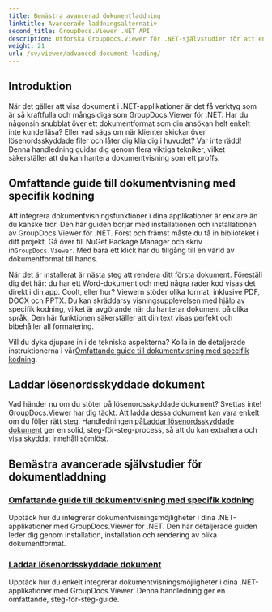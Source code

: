 ```yaml
---
title: Bemästra avancerad dokumentladdning
linktitle: Avancerade laddningsalternativ
second_title: GroupDocs.Viewer .NET API
description: Utforska GroupDocs.Viewer för .NET-självstudier för att enkelt integrera avancerade dokumentvisningsmöjligheter i dina applikationer.
weight: 21
url: /sv/viewer/advanced-document-loading/
---
```

## Introduktion

När det gäller att visa dokument i .NET-applikationer är det få verktyg som är så kraftfulla och mångsidiga som GroupDocs.Viewer för .NET. Har du någonsin snubblat över ett dokumentformat som din ansökan helt enkelt inte kunde läsa? Eller vad sägs om när klienter skickar över lösenordsskyddade filer och låter dig klia dig i huvudet? Var inte rädd! Denna handledning guidar dig genom flera viktiga tekniker, vilket säkerställer att du kan hantera dokumentvisning som ett proffs.

## Omfattande guide till dokumentvisning med specifik kodning

Att integrera dokumentvisningsfunktioner i dina applikationer är enklare än du kanske tror. Den här guiden börjar med installationen och installationen av GroupDocs.Viewer för .NET. Först och främst måste du få in biblioteket i ditt projekt. Gå över till NuGet Package Manager och skriv in`GroupDocs.Viewer`. Med bara ett klick har du tillgång till en värld av dokumentformat till hands.

När det är installerat är nästa steg att rendera ditt första dokument. Föreställ dig det här: du har ett Word-dokument och med några rader kod visas det direkt i din app. Coolt, eller hur? Viewern stöder olika format, inklusive PDF, DOCX och PPTX. Du kan skräddarsy visningsupplevelsen med hjälp av specifik kodning, vilket är avgörande när du hanterar dokument på olika språk. Den här funktionen säkerställer att din text visas perfekt och bibehåller all formatering.

 Vill du dyka djupare in i de tekniska aspekterna? Kolla in de detaljerade instruktionerna i vår[Omfattande guide till dokumentvisning med specifik kodning](./document-viewing-with-specific-encoding/).

## Laddar lösenordsskyddade dokument

Vad händer nu om du stöter på lösenordsskyddade dokument? Svettas inte! GroupDocs.Viewer har dig täckt. Att ladda dessa dokument kan vara enkelt om du följer rätt steg. Handledningen på[Laddar lösenordsskyddade dokument](./loading-password-protected-document/) ger en solid, steg-för-steg-process, så att du kan extrahera och visa skyddat innehåll sömlöst.

## Bemästra avancerade självstudier för dokumentladdning
### [Omfattande guide till dokumentvisning med specifik kodning](./document-viewing-with-specific-encoding/)
Upptäck hur du integrerar dokumentvisningsmöjligheter i dina .NET-applikationer med GroupDocs.Viewer för .NET. Den här detaljerade guiden leder dig genom installation, installation och rendering av olika dokumentformat.
### [Laddar lösenordsskyddade dokument](./loading-password-protected-document/)
Upptäck hur du enkelt integrerar dokumentvisningsmöjligheter i dina .NET-applikationer med GroupDocs.Viewer. Denna handledning ger en omfattande, steg-för-steg-guide.